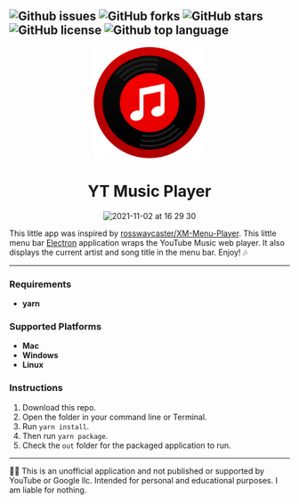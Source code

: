 ![Github issues](https://img.shields.io/github/issues/Socket-Development/YT-Music-Player?style=plastic)
![GitHub forks](https://img.shields.io/github/forks/Socket-Development/YT-Music-Player?style=plastic)
![GitHub stars](https://img.shields.io/github/stars/Socket-Development/YT-Music-Player?style=plastic)
![GitHub license](https://img.shields.io/github/license/Socket-Development/YT-Music-Player?style=plastic)
![Github top language](https://img.shields.io/github/languages/top/Socket-Development/YT-Music-Player)
---


<p align="center">
  <img width="200" height="200" src="./Icon.png">
</p>

<h1 align="center">YT Music Player</h1>

<p align="center">
<img width="450" alt="2021-11-02 at 16 29 30" src="https://who.is-yiffing.me/qrT5JJ4p3Z.png">
</p>

This little app was inspired by  [rosswaycaster/XM-Menu-Player](https://github.com/rosswaycaster/XM-Menu-Player/). This little menu bar [Electron](https://www.electronjs.org/) application wraps the YouTube Music web player. It also displays the current artist and song title in the menu bar. Enjoy! 🎶

---

### Requirements

 - **yarn**

### Supported Platforms

 - **Mac**
 - **Windows**
 - **Linux**

### Instructions

1. Download this repo.
2. Open the folder in your command line or Terminal.
3. Run `yarn install`.
4. Then run `yarn package`.
5. Check the `out` folder for the packaged application to run.

---

🧑‍⚖️ This is an unofficial application and not published or supported by YouTube or Google llc. Intended for personal and educational purposes. I am liable for nothing.
